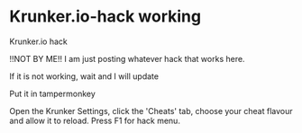 # Krunker.io-hack working
Krunker.io hack

!!NOT BY ME!!  I am just posting whatever hack that works here.

If it is not working, wait and I will update

Put it in tampermonkey

Open the Krunker Settings, click the 'Cheats' tab, choose your cheat flavour and allow it to reload. 
Press F1 for hack menu.
